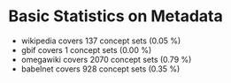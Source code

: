 # Basic Statistics on Metadata

* wikipedia covers 137 concept sets (0.05 %)
* gbif covers 1 concept sets (0.00 %)
* omegawiki covers 2070 concept sets (0.79 %)
* babelnet covers 928 concept sets (0.35 %)
